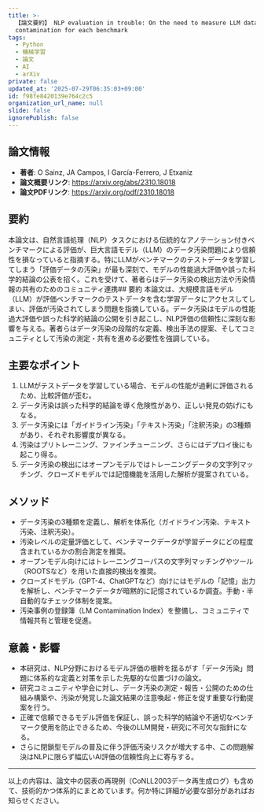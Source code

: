 ```yaml
---
title: >-
  【論文要約】 NLP evaluation in trouble: On the need to measure LLM data
  contamination for each benchmark
tags:
  - Python
  - 機械学習
  - 論文
  - AI
  - arXiv
private: false
updated_at: '2025-07-29T06:35:03+09:00'
id: f98fe8420139e764c2c5
organization_url_name: null
slide: false
ignorePublish: false
---
```


## 論文情報

- **著者**: O Sainz, JA Campos, I García-Ferrero, J Etxaniz
- **論文概要リンク**: https://arxiv.org/abs/2310.18018
- **論文PDFリンク**: https://arxiv.org/pdf/2310.18018

## 要約

本論文は、自然言語処理（NLP）タスクにおける伝統的なアノテーション付きベンチマークによる評価が、巨大言語モデル（LLM）のデータ汚染問題により信頼性を損なっていると指摘する。特にLLMがベンチマークのテストデータを学習してしまう「評価データの汚染」が最も深刻で、モデルの性能過大評価や誤った科学的結論の公表を招く。これを受けて、著者らはデータ汚染の検出方法や汚染情報の共有のためのコミュニティ連携## 要約
本論文は、大規模言語モデル（LLM）が評価ベンチマークのテストデータを含む学習データにアクセスしてしまい、評価が汚染されてしまう問題を指摘している。データ汚染はモデルの性能過大評価や誤った科学的結論の公開を引き起こし、NLP評価の信頼性に深刻な影響を与える。著者らはデータ汚染の段階的な定義、検出手法の提案、そしてコミュニティとして汚染の測定・共有を進める必要性を強調している。

## 主要なポイント

1. LLMがテストデータを学習している場合、モデルの性能が過剰に評価されるため、比較評価が歪む。
2. データ汚染は誤った科学的結論を導く危険性があり、正しい発見の妨げにもなる。
3. データ汚染には「ガイドライン汚染」「テキスト汚染」「注釈汚染」の3種類があり、それぞれ影響度が異なる。
4. 汚染はプリトレーニング、ファインチューニング、さらにはデプロイ後にも起こり得る。
5. データ汚染の検出にはオープンモデルではトレーニングデータの文字列マッチング、クローズドモデルでは記憶機能を活用した解析が提案されている。


## メソッド

- データ汚染の3種類を定義し、解析を体系化（ガイドライン汚染、テキスト汚染、注釈汚染）。
- 汚染レベルの定量評価として、ベンチマークデータが学習データにどの程度含まれているかの割合測定を推奨。
- オープンモデル向けにはトレーニングコーパスの文字列マッチングやツール（ROOTSなど）を用いた直接的検出を推奨。
- クローズドモデル（GPT-4、ChatGPTなど）向けにはモデルの「記憶」出力を解析し、ベンチマークデータが暗黙的に記憶されているか調査。手動・半自動的なチェック体制を提案。
- 汚染事例の登録簿（LM Contamination Index）を整備し、コミュニティで情報共有と管理を促進。

## 意義・影響

- 本研究は、NLP分野におけるモデル評価の根幹を揺るがす「データ汚染」問題に体系的な定義と対策を示した先駆的な位置づけの論文。
- 研究コミュニティや学会に対し、データ汚染の測定・報告・公開のための仕組み構築や、汚染が発覚した論文結果の注意喚起・修正を促す重要な行動提案を行う。
- 正確で信頼できるモデル評価を保証し、誤った科学的結論や不適切なベンチマーク使用を防止できるため、今後のLLM開発・研究に不可欠な指針になる。
- さらに閉鎖型モデルの普及に伴う評価汚染リスクが増大する中、この問題解決はNLPに限らず幅広いAI評価の信頼性向上に寄与する。

---

以上の内容は、論文中の図表の再現例（CoNLL2003データ再生成ログ）も含めて、技術的かつ体系的にまとめています。何か特に詳細が必要な部分があればお知らせください。


